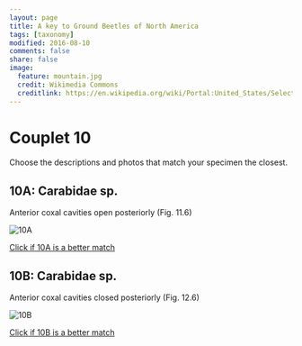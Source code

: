 ```yaml
---
layout: page
title: A key to Ground Beetles of North America
tags: [taxonomy]
modified: 2016-08-10
comments: false
share: false
image:
  feature: mountain.jpg
  credit: Wikimedia Commons
  creditlink: https://en.wikipedia.org/wiki/Portal:United_States/Selected_panorama#/media/File:Mount_Ellinor,_Mount_Washington_Panorama.jpg
---
```


# Couplet 10


Choose the descriptions and photos that match your specimen the closest. 

## 10A: Carabidae sp. 

Anterior coxal cavities open posteriorly (Fig. 11.6)

![10A](//klevan.github.io/images/keyfigs/Key1_10_10A.png)

[Click if 10A is a better match](//klevan.github.io/dynamicTaxonomy/Key1_11)


## 10B: Carabidae sp. 

Anterior coxal cavities closed posteriorly (Fig. 12.6)

![10B](//klevan.github.io/images/keyfigs/Key1_10_10B.png)

[Click if 10B is a better match](//klevan.github.io/dynamicTaxonomy/Key1_16)

